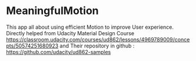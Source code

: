 # MeaningfulMotion

This app all about using efficient Motion to improve User experience.
Directly helped from Udacity Material Design Course https://classroom.udacity.com/courses/ud862/lessons/4969789009/concepts/50574251680923
and Their repository in github : https://github.com/udacity/ud862-samples
